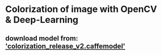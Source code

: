 # Colorization of image with OpenCV & Deep-Learning
## download model from: ['colorization_release_v2.caffemodel'](https://storage.openvinotoolkit.org/repositories/datumaro/models/colorization/) 
